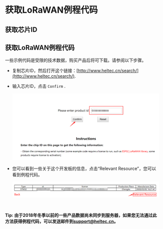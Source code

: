 # 获取LoRaWAN例程代码

## 获取芯片ID



## 获取LoRaWAN例程代码

一些示例代码是受限的技术数据，购买产品后将可下载。请参阅以下步骤。

- 复制芯片ID，然后打开这个链接：[http://www.heltec.cn/search/](http://www.heltec.cn/search/).

- 输入芯片ID，点击 `Confirm` .

  ![](img/get_lorawan_example_code/01.png)

- 您可以看到一些关于这个开发板的信息，点击“Relevant Resource”，您可以看到例程代码。

  ![](img/get_lorawan_example_code/02.png)

  &nbsp;

**Tip: 由于2018年冬季以前的一些产品数据尚未同步到服务器，如果您无法通过此方法获得例程代码，可以发送邮件到[support@heltec.cn](mailto:support@heltec.cn)。**